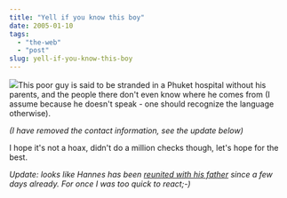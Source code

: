 ```yaml
---
title: "Yell if you know this boy"
date: 2005-01-10
tags: 
  - "the-web"
  - "post"
slug: yell-if-you-know-this-boy
---
```


![](http://codeconsult.ch/bertrand/archives/images/tsunami-boy.jpg)This poor guy is said to be stranded in a Phuket hospital without his parents, and the people there don't even know where he comes from (I assume because he doesn't speak - one should recognize the language otherwise).

_(I have removed the contact information, see the update below)_

I hope it's not a hoax, didn't do a million checks though, let's hope for the best.

_Update: looks like Hannes has been [reunited with his father](http://www.snopes.com/inboxer/children/hannes.asp) since a few days already. For once I was too quick to react;-)_
